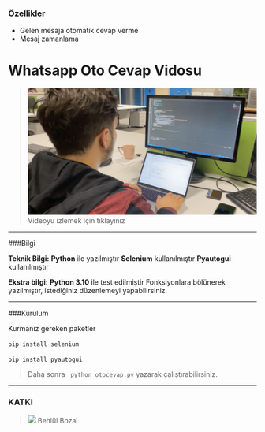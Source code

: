 ### Özellikler

- Gelen mesaja otomatik cevap verme
- Mesaj zamanlama

# Whatsapp Oto Cevap Vidosu
> [![Watch the video](https://github.com/behlulbozal/whatsapp-cevap-botu/blob/main/image.png?raw=true)](https://youtu.be/MU3nj8Uh7v0)
> Videoyu izlemek için tıklayınız

------------
###Bilgi

**Teknik Bilgi:**
**Python** ile yazılmıştır
**Selenium** kullanılmıştır
**Pyautogui** kullanılmıştır

**Ekstra bilgi:**
**Python 3.10** ile test edilmiştir
Fonksiyonlara bölünerek yazılmıştır, istediğiniz düzenlemeyi yapabilirsiniz.

------------
###Kurulum

 Kurmanız gereken paketler

 `pip install selenium`

 `pip install pyautogui`

> Daha sonra ` python otocevap.py` yazarak çalıştırabilirsiniz.


------------
### KATKI

> <a href="https://instagram.com/behlulbozal" target="_blank" rel="noopener noreferrer"><img src="https://avatars.githubusercontent.com/u/57594143?v=4?sanitize=true" height="60px"></a> Behlül Bozal